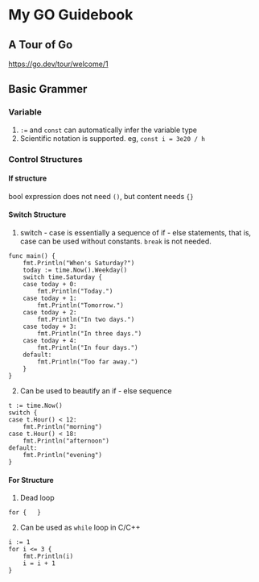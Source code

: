 # My GO Guidebook

## A Tour of Go

https://go.dev/tour/welcome/1

## Basic Grammer

### Variable

1. `:=` and `const` can automatically infer the variable type
2. Scientific notation is supported.
   eg, `const i = 3e20 / h`

### Control Structures

#### If structure

bool expression does not need `()`, but content needs `{}`

#### Switch Structure

1. switch - case is essentially a sequence of if - else statements, that is, case can be used without constants. `break` is not needed.

```
func main() {
    fmt.Println("When's Saturday?")
    today := time.Now().Weekday()
    switch time.Saturday {
    case today + 0:
        fmt.Println("Today.")
    case today + 1:
        fmt.Println("Tomorrow.")
    case today + 2:
        fmt.Println("In two days.")
    case today + 3:
        fmt.Println("In three days.")
    case today + 4:
        fmt.Println("In four days.")
    default:
        fmt.Println("Too far away.")
    }
}
```

2. Can be used to beautify an if - else sequence

```
t := time.Now()
switch {
case t.Hour() < 12:
	fmt.Println("morning")
case t.Hour() < 18:
	fmt.Println("afternoon")
default:
	fmt.Println("evening")
}
```

#### For Structure

1. Dead loop

```
for {	}
```

2. Can be used as `while` loop in C/C++

```
i := 1
for i <= 3 {
	fmt.Println(i)
	i = i + 1
}
```
